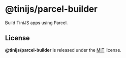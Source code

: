 # @tinijs/parcel-builder

Build TiniJS apps using Parcel.

## License

**@tinijs/parcel-builder** is released under the [MIT](LICENSE) license.
